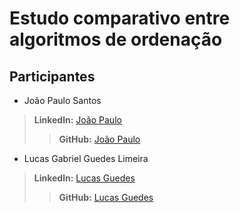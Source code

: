 # Estudo comparativo entre algoritmos de ordenação

<h2>Participantes</h2>

* João Paulo Santos 
>**Linkedln:** [João Paulo](https://www.linkedin.com/in/jo%C3%A3opaulosantos/)
>>**GitHub:** [João Paulo](https://github.com/joaopaulooss)

* Lucas Gabriel Guedes Limeira
>**Linkedln:** [Lucas Guedes](https://www.linkedin.com/in/lucas-gabriel-guedes/)
>>**GitHub:** [Lucas Guedes](https://github.com/LucasGuedes-s)

